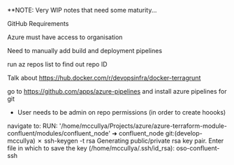 **NOTE: Very WIP notes that need some maturity...

GitHub Requirements

Azure must have access to organisation

Need to manually add build and deployment pipelines

run az repos list to find out repo ID

Talk about https://hub.docker.com/r/devopsinfra/docker-terragrunt


go to https://github.com/apps/azure-pipelines and install azure pipelines for git

* User needs to be admin on repo permissions (in order to create hoooks)


navigate to:
RUN:
'/home/mccullya/Projects/azure/azure-terraform-module-confluent/modules/confluent_node'
➜  confluent_node git:(develop-mccullya) ✗ ssh-keygen -t rsa
Generating public/private rsa key pair.
Enter file in which to save the key (/home/mccullya/.ssh/id_rsa): oso-confluent-ssh
